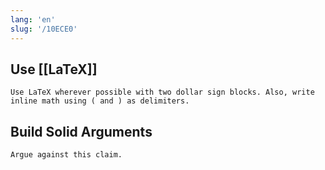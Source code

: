 ```yaml
---
lang: 'en'
slug: '/10ECE0'
---
```


## Use [[LaTeX]]

```
Use LaTeX wherever possible with two dollar sign blocks. Also, write inline math using ( and ) as delimiters.
```

## Build Solid Arguments

```
Argue against this claim.
```
